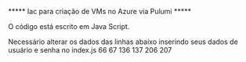 ***** Iac para criação de VMs no Azure via Pulumi *****

O código está escrito em Java Script.

Necessário alterar os dados das linhas abaixo inserindo seus dados de usuário e senha no index.js
66
67
136
137
206
207
